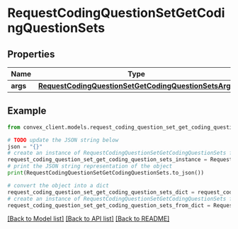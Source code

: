 # RequestCodingQuestionSetGetCodingQuestionSets


## Properties

Name | Type | Description | Notes
------------ | ------------- | ------------- | -------------
**args** | [**RequestCodingQuestionSetGetCodingQuestionSetsArgs**](RequestCodingQuestionSetGetCodingQuestionSetsArgs.md) |  | 

## Example

```python
from convex_client.models.request_coding_question_set_get_coding_question_sets import RequestCodingQuestionSetGetCodingQuestionSets

# TODO update the JSON string below
json = "{}"
# create an instance of RequestCodingQuestionSetGetCodingQuestionSets from a JSON string
request_coding_question_set_get_coding_question_sets_instance = RequestCodingQuestionSetGetCodingQuestionSets.from_json(json)
# print the JSON string representation of the object
print(RequestCodingQuestionSetGetCodingQuestionSets.to_json())

# convert the object into a dict
request_coding_question_set_get_coding_question_sets_dict = request_coding_question_set_get_coding_question_sets_instance.to_dict()
# create an instance of RequestCodingQuestionSetGetCodingQuestionSets from a dict
request_coding_question_set_get_coding_question_sets_from_dict = RequestCodingQuestionSetGetCodingQuestionSets.from_dict(request_coding_question_set_get_coding_question_sets_dict)
```
[[Back to Model list]](../README.md#documentation-for-models) [[Back to API list]](../README.md#documentation-for-api-endpoints) [[Back to README]](../README.md)



